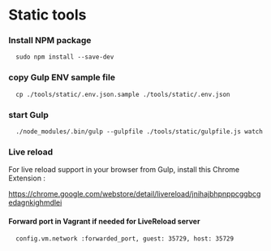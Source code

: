 # Static tools

### Install NPM package

```
  sudo npm install --save-dev
```

### copy Gulp ENV sample file

```
  cp ./tools/static/.env.json.sample ./tools/static/.env.json
```

### start Gulp

```
  ./node_modules/.bin/gulp --gulpfile ./tools/static/gulpfile.js watch
```

### Live reload

For live reload support in your browser from Gulp, install this Chrome Extension :

https://chrome.google.com/webstore/detail/livereload/jnihajbhpnppcggbcgedagnkighmdlei

#### Forward port in Vagrant if needed for LiveReload server

```
  config.vm.network :forwarded_port, guest: 35729, host: 35729
```
